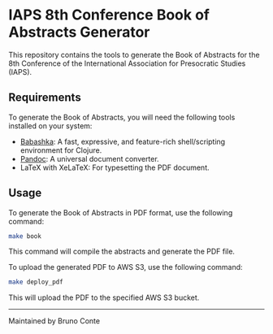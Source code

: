 # IAPS 8th Conference Book of Abstracts Generator

This repository contains the tools to generate the Book of Abstracts for the 8th Conference of the International Association for Presocratic Studies (IAPS).

## Requirements

To generate the Book of Abstracts, you will need the following tools installed on your system:

- [Babashka](https://github.com/babashka/babashka): A fast, expressive, and feature-rich shell/scripting environment for Clojure.
- [Pandoc](https://pandoc.org/): A universal document converter.
- LaTeX with XeLaTeX: For typesetting the PDF document.

## Usage

To generate the Book of Abstracts in PDF format, use the following command:

```sh
make book
```

This command will compile the abstracts and generate the PDF file.

To upload the generated PDF to AWS S3, use the following command:

```sh
make deploy_pdf
```

This will upload the PDF to the specified AWS S3 bucket.

---
Maintained by Bruno Conte
